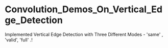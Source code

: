 # Convolution_Demos_On_Vertical_Edge_Detection
Implemented Vertical Edge Detection with Three Different Modes - 'same' , 'valid', 'full'  .!
